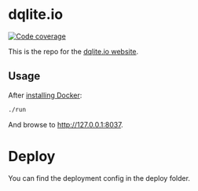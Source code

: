 # dqlite.io

[![Code coverage](https://codecov.io/gh/canonical-web-and-design/dqlite.io/branch/master/graph/badge.svg)](https://codecov.io/gh/canonical-web-and-design/dqlite.io)

This is the repo for the [dqlite.io website](https://dqlite.io).

## Usage

After [installing Docker](https://docs.docker.com/install/):

``` bash
./run
```

And browse to http://127.0.0.1:8037.

# Deploy
You can find the deployment config in the deploy folder.
